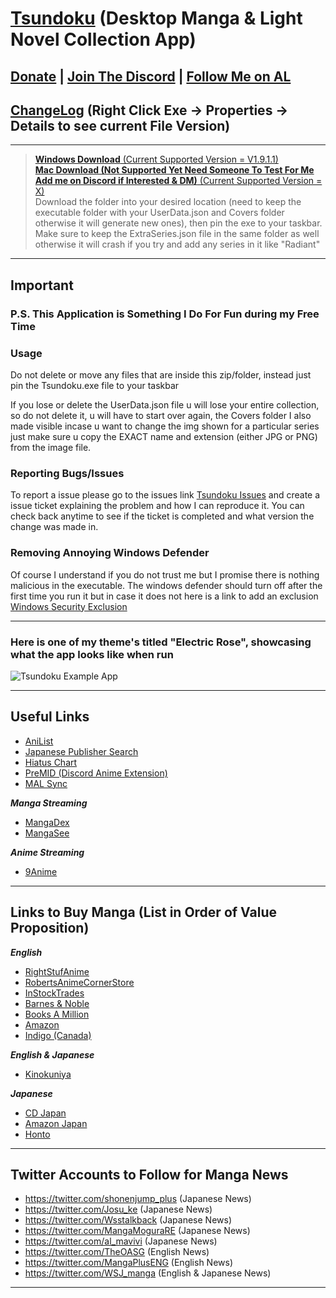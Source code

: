 # [Tsundoku](https://en.wikipedia.org/wiki/Tsundoku) (Desktop Manga & Light Novel Collection App)

## [Donate](https://www.paypal.com/donate/?business=JAYCVEJGDF4GY&no_recurring=0&item_name=Anyone+amount+helps+and+keeps+the+app+going.&currency_code=USD) | [Join The Discord](https://discord.gg/QcZ5jcFPeU) | [Follow Me on AL](https://anilist.co/user/Preminence/)

## [ChangeLog](https://github.com/Sigrec/TsundokuApp/blob/main/ChangeLog.txt) (Right Click Exe → Properties → Details to see current File Version)
***
>[**Windows Download** (Current Supported Version = V1.9.1.1)](https://github.com/Sigrec/TsundokuApp/releases/tag/v1.9.1.1)\
[**Mac Download (Not Supported Yet Need Someone To Test For Me Add me on Discord if Interested & DM)** (Current Supported Version = X)](https://www.dropbox.com/sh/3e0po3d4l1sv8va/AAAgEbiPM86QQtkTcvvGWEVva?dl=0)\
Download the folder into your desired location (need to keep the executable folder with your UserData.json and Covers folder otherwise it will generate new ones), then pin the exe to your taskbar. Make sure to keep the ExtraSeries.json file in the same folder as well otherwise it will crash if you try and add any series in it like "Radiant"
***
## Important
### P.S. This Application is Something I Do For Fun during my Free Time
### Usage
Do not delete or move any files that are inside this zip/folder, instead just pin the Tsundoku.exe file to your taskbar

If you lose or delete the UserData.json file u will lose your entire collection, so do not delete it, u will have to start over again, the Covers folder I also made visible incase u want to change the img shown for a particular series just make sure u copy the EXACT name and extension (either JPG or PNG) from the image file.

### Reporting Bugs/Issues
To report a issue please go to the issues link [Tsundoku Issues](https://github.com/Sigrec/TsundokuApp/issues) and create a issue ticket explaining the problem and how I can reproduce it. You can check back anytime to see if the ticket is completed and what version the change was made in.

### Removing Annoying Windows Defender
Of course I understand if you do not trust me but I promise there is nothing malicious in the executable. The windows defender should turn off after the first time you run it but in case it does not here is a link to add an exclusion [Windows Security Exclusion](https://support.microsoft.com/en-us/windows/add-an-exclusion-to-windows-security-811816c0-4dfd-af4a-47e4-c301afe13b26)
***
### Here is one of my theme's titled "Electric Rose", showcasing what the app looks like when run
![Tsundoku Example App](https://github.com/Sigrec/TsundokuApp/blob/main/Src/Assets/Example.jpg)
***

## Useful Links
- [AniList](https://anilist.co/hom)
- [Japanese Publisher Search](https://comic.k-manga.jp/)
- [Hiatus Chart](https://www.reddit.com/r/HiatusCharts/comments/pfqlbz/all_charts/)
- [PreMID (Discord Anime Extension)](https://premid.app/)
- [MAL Sync](https://malsync.moe/)

***Manga Streaming***
- [MangaDex](https://mangadex.org/)
- [MangaSee](https://mangasee123.com/)

***Anime Streaming***
- [9Anime](https://9anime.to/)
***
## Links to Buy Manga (List in Order of Value Proposition)
***English***
- [RightStufAnime](https://www.rightstufanime.com/)
- [RobertsAnimeCornerStore](https://www.animecornerstore.com/graphicnovels1.html)
- [InStockTrades](https://www.instocktrades.com/)
- [Barnes & Noble](https://www.barnesandnoble.com/b/books/graphic-novels-comics/manga/_/N-1sZ29Z8q8Zucc)
- [Books A Million](https://www.booksamillion.com/manga)
- [Amazon](https://www.amazon.com/Manga-Comics-Graphic-Novels-Books/b?node=4367)
- [Indigo (Canada)](https://www.chapters.indigo.ca/en-ca/comic-book-shop/manga/)

***English & Japanese***
- [Kinokuniya](https://united-states.kinokuniya.com/)

***Japanese***
- [CD Japan](https://www.cdjapan.co.jp/)
- [Amazon Japan](https://www.amazon.co.jp/)
- [Honto](https://honto.jp/)
***
## Twitter Accounts to Follow for Manga News
- https://twitter.com/shonenjump_plus (Japanese News)
- https://twitter.com/Josu_ke (Japanese News)
- https://twitter.com/Wsstalkback (Japanese News)
- https://twitter.com/MangaMoguraRE (Japanese News)
- https://twitter.com/al_mavivi (Japanese News)
- https://twitter.com/TheOASG (English News)
- https://twitter.com/MangaPlusENG (English News)
- https://twitter.com/WSJ_manga (English & Japanese News)
***
